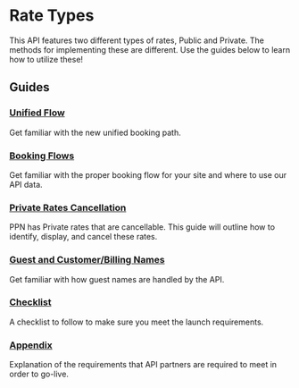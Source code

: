 # Rate Types
This API features two different types of rates, Public and Private. The methods for implementing these are different.
Use the guides below to learn how to utilize these!

## Guides

### [Unified Flow](/guides/hotel/unified.md)
Get familiar with the new unified booking path.

### [Booking Flows](/guides/hotel/flow.md)
Get familiar with the proper booking flow for your site and where to use our API data.

### [Private Rates Cancellation](/guides/hotel/cancellable-cug-rates.md)
PPN has Private rates that are cancellable. This guide will outline how to identify, display, and cancel these rates.

### [Guest and Customer/Billing Names](/guides/hotel/guest-customer-billing-names.md)
Get familiar with how guest names are handled by the API.

### [Checklist](/guides/hotel/checklist.md)
A checklist to follow to make sure you meet the launch requirements.

### [Appendix](/guides/hotel/appendix.md)
Explanation of the requirements that API
partners are required to meet in order to go-live.
